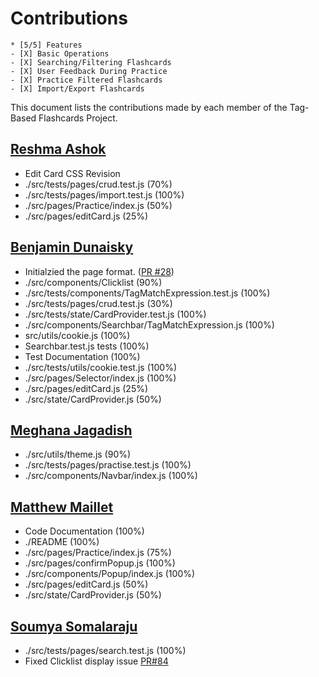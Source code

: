 # Contributions

```
* [5/5] Features
- [X] Basic Operations
- [X] Searching/Filtering Flashcards
- [X] User Feedback During Practice
- [X] Practice Filtered Flashcards
- [X] Import/Export Flashcards
```

This document lists the contributions made by each member of the Tag-Based Flashcards Project.

## [Reshma Ashok](https://github.com/ReshmaAshok)
- Edit Card CSS Revision
- ./src/tests/pages/crud.test.js (70%)
- ./src/tests/pages/import.test.js (100%)
- ./src/pages/Practice/index.js (50%)
- ./src/pages/editCard.js (25%)

## [Benjamin Dunaisky](https://github.com/bdunahu)
- Initialzied the page format. ([PR #28](https://github.com/zerOsand/flashcards/pull/28))
- ./src/components/Clicklist (90%)
- ./src/tests/components/TagMatchExpression.test.js (100%)
- ./src/tests/pages/crud.test.js (30%)
- ./src/tests/state/CardProvider.test.js (100%)
- ./src/components/Searchbar/TagMatchExpression.js (100%)
- src/utils/cookie.js (100%)
- Searchbar.test.js tests (100%)
- Test Documentation (100%)
- ./src/tests/utils/cookie.test.js (100%)
- ./src/pages/Selector/index.js (100%)
- ./src/pages/editCard.js (25%)
- ./src/state/CardProvider.js (50%)

## [Meghana Jagadish](https://github.com/Meghana057)
- ./src/utils/theme.js (90%)
- ./src/tests/pages/practise.test.js (100%)
- ./src/components/Navbar/index.js (100%)

## [Matthew Maillet](https://github.com/zerOsand)
- Code Documentation (100%)
- ./README (100%)
- ./src/pages/Practice/index.js (75%)
- ./src/pages/confirmPopup.js (100%)
- ./src/components/Popup/index.js (100%)
- ./src/pages/editCard.js (50%)
- ./src/state/CardProvider.js (50%)

## [Soumya Somalaraju](https://github.com/soumya1292)
- ./src/tests/pages/search.test.js (100%)
- Fixed Clicklist display issue [PR#84](https://github.com/zerOsand/flashcards/pull/84)

